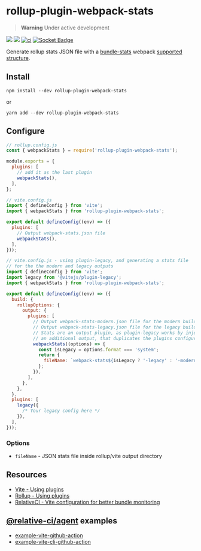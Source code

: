 # rollup-plugin-webpack-stats

> **Warning**
> Under active development

[![](https://img.shields.io/npm/v/rollup-plugin-webpack-stats.svg)](https://www.npmjs.com/package/rollup-plugin-webpack-stats)
![](https://img.shields.io/node/v/rollup-plugin-webpack-stats.svg)
[![ci](https://github.com/vio/rollup-plugin-webpack-stats/actions/workflows/ci.yml/badge.svg)](https://github.com/vio/rollup-plugin-webpack-stats/actions/workflows/ci.yml)
[![Socket Badge](https://socket.dev/api/badge/npm/package/rollup-plugin-webpack-stats)](https://socket.dev/npm/package/rollup-plugin-webpack-stats)

Generate rollup stats JSON file with a [bundle-stats](https://github.com/relative-ci/bundle-stats/tree/master/packages/cli) webpack [supported structure](https://github.com/relative-ci/bundle-stats/blob/master/packages/plugin-webpack-filter/src/index.ts).

## Install

```shell
npm install --dev rollup-plugin-webpack-stats
```

or

```shell
yarn add --dev rollup-plugin-webpack-stats
```

## Configure

```js
// rollup.config.js
const { webpackStats } = require('rollup-plugin-webpack-stats');

module.exports = {
  plugins: [
    // add it as the last plugin
    webpackStats(),
  ],
};
```

```js
// vite.config.js
import { defineConfig } from 'vite';
import { webpackStats } from 'rollup-plugin-webpack-stats';

export default defineConfig((env) => ({
  plugins: [
    // Output webpack-stats.json file
    webpackStats(),
  ],
}));
```

```js
// vite.config.js - using plugin-legacy, and generating a stats file
// for the the modern and legacy outputs
import { defineConfig } from 'vite';
import legacy from '@vitejs/plugin-legacy';
import { webpackStats } from 'rollup-plugin-webpack-stats';

export default defineConfig((env) => ({
  build: {
    rollupOptions: {
      output: {
        plugins: [
          // Output webpack-stats-modern.json file for the modern build
          // Output webpack-stats-legacy.json file for the legacy build
          // Stats are an output plugin, as plugin-legacy works by injecting
          // an additional output, that duplicates the plugins configured here
          webpackStats((options) => {
            const isLegacy = options.format === 'system';
            return {
              fileName: `webpack-stats${isLegacy ? '-legacy' : '-modern'}.json`,
            };
          }),
        ],
      },
    },
  },
  plugins: [
    legacy({
      /* Your legacy config here */
    }),
  ],
}));
```

### Options

- `fileName` - JSON stats file inside rollup/vite output directory

## Resources

- [Vite - Using plugins](https://vitejs.dev/guide/using-plugins)
- [Rollup - Using plugins](https://rollupjs.org/tutorial/#using-plugins)
- [RelativeCI - Vite configuration for better bundle monitoring](https://relative-ci.com/documentation/guides/vite-config)

## [@relative-ci/agent](https://github.com/relative-ci/agent) examples

- [example-vite-github-action](https://github.com/relative-ci/example-vite-github-action)
- [example-vite-cli-github-action](https://github.com/relative-ci/example-vite-cli-github-action)
